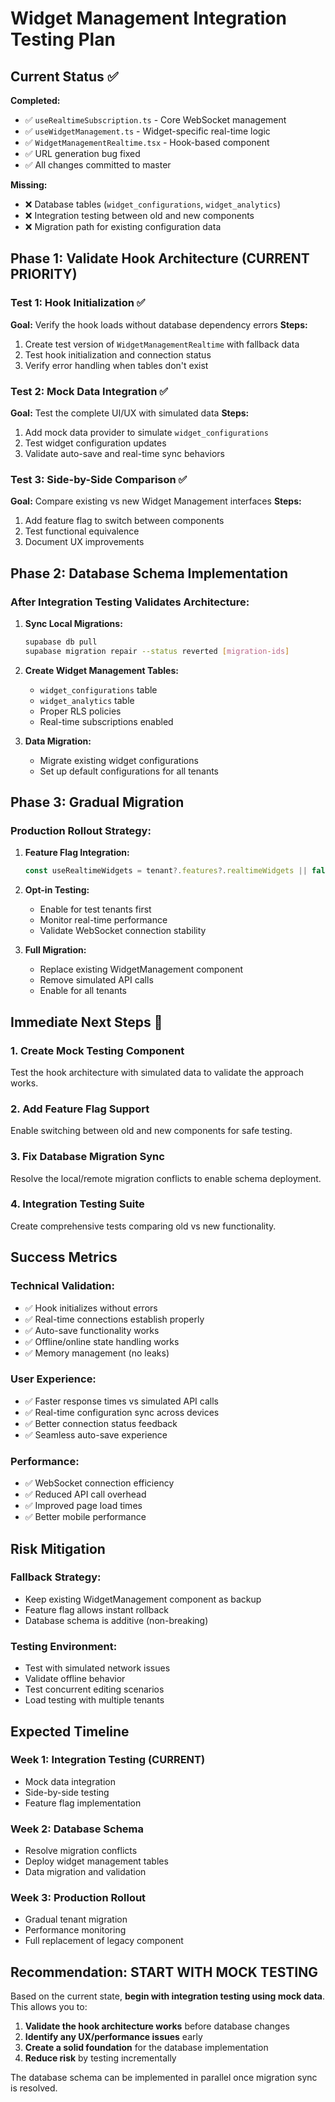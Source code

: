 # Widget Management Integration Testing Plan

## Current Status ✅

**Completed:**
- ✅ `useRealtimeSubscription.ts` - Core WebSocket management
- ✅ `useWidgetManagement.ts` - Widget-specific real-time logic  
- ✅ `WidgetManagementRealtime.tsx` - Hook-based component
- ✅ URL generation bug fixed
- ✅ All changes committed to master

**Missing:**
- ❌ Database tables (`widget_configurations`, `widget_analytics`)
- ❌ Integration testing between old and new components
- ❌ Migration path for existing configuration data

## Phase 1: Validate Hook Architecture (CURRENT PRIORITY)

### Test 1: Hook Initialization ✅
**Goal:** Verify the hook loads without database dependency errors
**Steps:**
1. Create test version of `WidgetManagementRealtime` with fallback data
2. Test hook initialization and connection status
3. Verify error handling when tables don't exist

### Test 2: Mock Data Integration ✅
**Goal:** Test the complete UI/UX with simulated data
**Steps:**
1. Add mock data provider to simulate `widget_configurations`
2. Test widget configuration updates
3. Validate auto-save and real-time sync behaviors

### Test 3: Side-by-Side Comparison ✅
**Goal:** Compare existing vs new Widget Management interfaces
**Steps:**
1. Add feature flag to switch between components
2. Test functional equivalence
3. Document UX improvements

## Phase 2: Database Schema Implementation

### After Integration Testing Validates Architecture:
1. **Sync Local Migrations:**
   ```bash
   supabase db pull
   supabase migration repair --status reverted [migration-ids]
   ```

2. **Create Widget Management Tables:**
   - `widget_configurations` table
   - `widget_analytics` table
   - Proper RLS policies
   - Real-time subscriptions enabled

3. **Data Migration:**
   - Migrate existing widget configurations
   - Set up default configurations for all tenants

## Phase 3: Gradual Migration

### Production Rollout Strategy:
1. **Feature Flag Integration:**
   ```typescript
   const useRealtimeWidgets = tenant?.features?.realtimeWidgets || false;
   ```

2. **Opt-in Testing:**
   - Enable for test tenants first
   - Monitor real-time performance
   - Validate WebSocket connection stability

3. **Full Migration:**
   - Replace existing WidgetManagement component
   - Remove simulated API calls
   - Enable for all tenants

## Immediate Next Steps 🎯

### 1. Create Mock Testing Component
Test the hook architecture with simulated data to validate the approach works.

### 2. Add Feature Flag Support
Enable switching between old and new components for safe testing.

### 3. Fix Database Migration Sync
Resolve the local/remote migration conflicts to enable schema deployment.

### 4. Integration Testing Suite
Create comprehensive tests comparing old vs new functionality.

## Success Metrics

### Technical Validation:
- ✅ Hook initializes without errors
- ✅ Real-time connections establish properly  
- ✅ Auto-save functionality works
- ✅ Offline/online state handling works
- ✅ Memory management (no leaks)

### User Experience:
- ✅ Faster response times vs simulated API calls
- ✅ Real-time configuration sync across devices
- ✅ Better connection status feedback
- ✅ Seamless auto-save experience

### Performance:
- ✅ WebSocket connection efficiency
- ✅ Reduced API call overhead
- ✅ Improved page load times
- ✅ Better mobile performance

## Risk Mitigation

### Fallback Strategy:
- Keep existing WidgetManagement component as backup
- Feature flag allows instant rollback
- Database schema is additive (non-breaking)

### Testing Environment:
- Test with simulated network issues
- Validate offline behavior
- Test concurrent editing scenarios
- Load testing with multiple tenants

## Expected Timeline

### Week 1: Integration Testing (CURRENT)
- Mock data integration
- Side-by-side testing  
- Feature flag implementation

### Week 2: Database Schema
- Resolve migration conflicts
- Deploy widget management tables
- Data migration and validation

### Week 3: Production Rollout
- Gradual tenant migration
- Performance monitoring
- Full replacement of legacy component

## Recommendation: START WITH MOCK TESTING

Based on the current state, **begin with integration testing using mock data**. This allows you to:

1. **Validate the hook architecture works** before database changes
2. **Identify any UX/performance issues** early
3. **Create a solid foundation** for the database implementation
4. **Reduce risk** by testing incrementally

The database schema can be implemented in parallel once migration sync is resolved.
